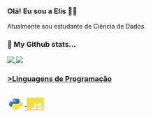 ### Olá! Eu sou a Elis 👩🏻

Atualmente sou estudante de Ciência de Dados.

### 🧐 My Github stats...

 <div>
 <p align="left">
   <a href="https://github.com/eliscoimbra">
   <img height="175em" src="https://github-readme-stats.vercel.app/api?username=eliscoimbra&show_icons=true&theme=radical&include_all_commits=true&count_private=true"/>
   <img height="175em" src="https://github-readme-stats.vercel.app/api/top-langs/?username=eliscoimbra&layout=compact&langs_count=16&theme=radical"/>
<div>


### >Linguagens de Programação
<div style="display: inline_block"><br>
 <img align="center" alt="Rafa-Python" height="30" width="40" src="https://raw.githubusercontent.com/devicons/devicon/master/icons/python/python-original.svg">
   <img align="center" alt="Rafa-Js" height="30" width="40" src="https://raw.githubusercontent.com/devicons/devicon/master/icons/javascript/javascript-plain.svg">


